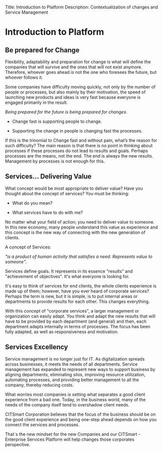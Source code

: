 Title: Introduction to Platform
Description: Contextualization of changes and Service Management

# Introduction to Platform

Be prepared for Change
----------------------

Flexibility, adaptability and preparation for change is what will define the
companies that will survive and the ones that will not exist anymore. Therefore,
whoever goes ahead is not the one who foresees the future, but whoever follows
it.

Some companies have difficulty moving quickly, not only by the number of people
or processes, but also mainly by their motivation, the speed of launching new
products and ideas is very fast because everyone is engaged primarily in the
result.

*Being prepared for the future is being prepared for changes*.

-   Change fast is supporting people to change.

-   Supporting the change in people is changing fast the processes.

If this is the trinomial to Change fast and without pain, what’s the reason for
such difficulty? The main reason is that there is no point in thinking about
processes if these processes do not lead to results and goals. Perhaps processes
are the means, not the end. The end is always the new results. Management by
processes is not enough for this.

Services... Delivering Value
--------------------------

What concept would be most appropriate to deliver value? Have you thought about
the concept of services? You must be thinking:

-   What do you mean?

-   What services have to do with me?

No matter what your field of action; you need to deliver value to someone. In
this new economy, many people understand this value as experience and this
concept is the new way of connecting with the new generation of clients.

A concept of Services:

*"is a product of human activity that satisfies a need. Represents value to
someone".*

Services define goals. It represents in its essence "results" and "achievement
of objectives". It's what everyone is looking for.

It's easy to think of services for end clients, the whole clients experience is
made up of them; however, have you ever heard of corporate services? Perhaps the
term is new, but it is simple, is to put internal areas or departments to
provide results for each other. This changes everything.

With this concept of "corporate services", a larger management or organization
can easily adapt. You think and adapt the new results that will have to be
provided by each department (and general) and then, each department adapts
internally in terms of processes. The focus has been fully adapted, as well as
responsiveness and motivation.

Services Excellency
-------------------

Service management is no longer just for IT. As digitalization spreads across
businesses, it meets the needs of all departments. Service management has
expanded to represent new ways to support business by aligning departments,
eliminating silos, improving resource utilization, automating processes, and
providing better management to all the company, thereby reducing costs.

What worries most companies is setting what separates a good client experience
from a bad one. Today, in the business world, many of the needs of the company
itself tend to overshadow client needs.

CITSmart Corporation believes that the focus of the business should be on the
good client experience and being one-step ahead depends on how you connect the
services and processes.

That´s the new mindset for the new Companies and our CITSmart - Enterprise
Services Platform will help changes those corporates perspective.

<!-- !!! tip "About"
    <b>Updated:</b>12/31/2018 - Andre Luiz de Oliveira Fernandes
